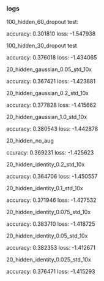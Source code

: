 
### logs

100_hidden_60_dropout test:

accuracy: 0.301810
loss: -1.547938


100_hidden_30_dropout test

accuracy: 0.376018
loss: -1.434065


20_hidden_gaussian_0.05_std_10x

accuracy: 0.367421
loss: -1.423681

20_hidden_gaussian_0.2_std_10x

accuracy: 0.377828
loss: -1.415662

20_hidden_gaussian_1.0_std_10x

accuracy: 0.380543
loss: -1.442878


20_hidden_no_aug

ccuracy: 0.369231
loss: -1.425623

20_hidden_identity_0.2_std_10x

accuracy: 0.364706
loss: -1.450557

20_hidden_identity_0.1_std_10x

accuracy: 0.371946
loss: -1.427532

20_hidden_identity_0.075_std_10x

accuracy: 0.383710
loss: -1.418725

20_hidden_identity_0.05_std_10x

accuracy: 0.382353
loss: -1.412671

20_hidden_identity_0.025_std_10x

accuracy: 0.376471
loss: -1.415293




